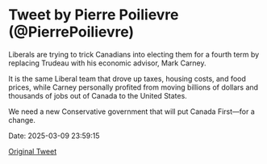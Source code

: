 # Tweet by Pierre Poilievre (@PierrePoilievre)

Liberals are trying to trick Canadians into electing them for a fourth term by replacing Trudeau with his economic advisor, Mark Carney.
 
It is the same Liberal team that drove up taxes, housing costs, and food prices, while Carney personally profited from moving billions of dollars and thousands of jobs out of Canada to the United States. 

We need a new Conservative government that will put Canada First—for a change.

Date: 2025-03-09 23:59:15

[Original Tweet](https://x.com/PierrePoilievre/status/1898886332211986502)
